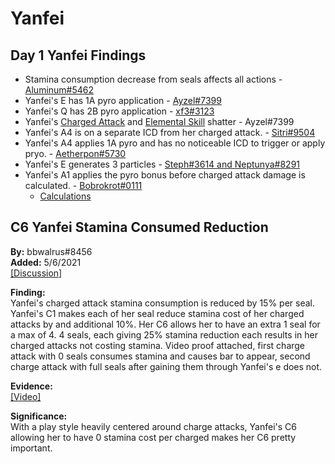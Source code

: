 # Yanfei

## Day 1 Yanfei Findings

* Stamina consumption decrease from seals affects all actions - [Aluminum\#5462](https://youtu.be/0EqhvYyKA64)
* Yanfei's E has 1A pyro application - [Ayzel\#7399](https://cdn.discordapp.com/attachments/835739595387699200/836803250611159070/yanfei_E_gauge.mp4)
* Yanfei's Q has 2B pyro application - [xf3\#3123](https://cdn.discordapp.com/attachments/835739595387699200/836865777721933824/2021-04-28_03-24-33_Trim.mp4)
* Yanfei's [Charged Attack](https://cdn.discordapp.com/attachments/835739595387699200/836802384726196224/yanfei_shatters_on_charge.mp4) and [Elemental Skill](https://cdn.discordapp.com/attachments/835739595387699200/836802677403811850/yanfei_shatters_on_E.mp4) shatter - Ayzel\#7399
* Yanfei's A4 is on a separate ICD from her charged attack. - [Sitri\#9504](https://imgur.com/a/0hlcbRa)
* Yanfei's A4 applies 1A pyro and has no noticeable ICD to trigger or apply pryo. - [Aetherpon\#5730](https://cdn.discordapp.com/attachments/835739595387699200/836814060074172416/YanfeiA4ApplyPyro.mp4)
* Yanfei's E generates 3 particles - [Steph\#3614 and Neptunya\#8291](https://youtu.be/_-hD5iHi594)
* Yanfei's A1 applies the pyro bonus before charged attack damage is calculated. - [Bobrokrot\#0111](https://cdn.discordapp.com/attachments/835739595387699200/836874610191499264/2021-04-28_10-50-56.mp4)
  * [Calculations](https://media.discordapp.net/attachments/835739595387699200/836874595118219293/unknown.png)

## C6 Yanfei Stamina Consumed Reduction

**By:** bbwalrus\#8456  
**Added:** 5/6/2021  
[\[Discussion\]](https://tickettool.xyz/direct?url=https://cdn.discordapp.com/attachments/839654617628540988/840063885612548107/transcript-c6-yanfei-stamina-consumption-reduction.html)

**Finding:**  
Yanfei's charged attack stamina consumption is reduced by 15% per seal. Yanfei's C1 makes each of her seal reduce stamina cost of her charged attacks by and additional 10%. Her C6 allows her to have an extra 1 seal for a max of 4. 4 seals, each giving 25% stamina reduction each results in her charged attacks not costing stamina. Video proof attached, first charge attack with 0 seals consumes stamina and causes bar to appear, second charge attack with full seals after gaining them through Yanfei's e does not. 

**Evidence:**  
[\[Video\]](https://youtu.be/S3SkDNAuwzc)

**Significance:**  
With a play style heavily centered around charge attacks, Yanfei's C6 allowing her to have 0 stamina cost per charged makes her C6 pretty important.
